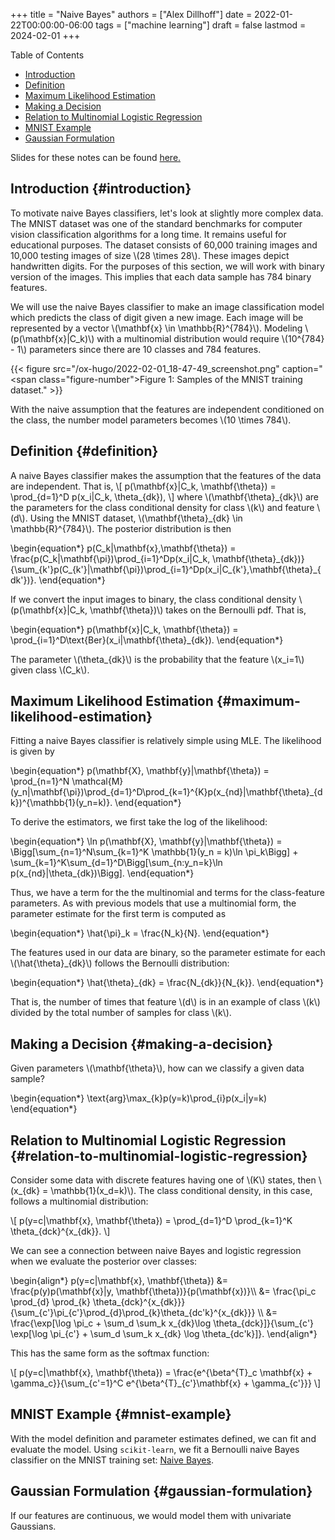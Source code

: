 +++
title = "Naive Bayes"
authors = ["Alex Dillhoff"]
date = 2022-01-22T00:00:00-06:00
tags = ["machine learning"]
draft = false
lastmod = 2024-02-01
+++

<div class="ox-hugo-toc toc">

<div class="heading">Table of Contents</div>

- [Introduction](#introduction)
- [Definition](#definition)
- [Maximum Likelihood Estimation](#maximum-likelihood-estimation)
- [Making a Decision](#making-a-decision)
- [Relation to Multinomial Logistic Regression](#relation-to-multinomial-logistic-regression)
- [MNIST Example](#mnist-example)
- [Gaussian Formulation](#gaussian-formulation)

</div>
<!--endtoc-->

Slides for these notes can be found [here.](/teaching/cse6363/lectures/naive_bayes.pdf)


## Introduction {#introduction}

To motivate naive Bayes classifiers, let's look at slightly more complex data. The MNIST dataset was one of the standard benchmarks for computer vision classification algorithms for a long time. It remains useful for educational purposes. The dataset consists of 60,000 training images and 10,000 testing images of size \\(28 \times 28\\). These images depict handwritten digits. For the purposes of this section, we will work with binary version of the images. This implies that each data sample has 784 binary features.

We will use the naive Bayes classifier to make an image classification model which predicts the class of digit given a new image. Each image will be represented by a vector \\(\mathbf{x} \in \mathbb{R}^{784}\\). Modeling \\(p(\mathbf{x}|C\_k)\\) with a multinomial distribution would require \\(10^{784} - 1\\) parameters since there are 10 classes and 784 features.

{{< figure src="/ox-hugo/2022-02-01_18-47-49_screenshot.png" caption="<span class=\"figure-number\">Figure 1: </span>Samples of the MNIST training dataset." >}}

With the naive assumption that the features are independent conditioned on the class, the number model parameters becomes \\(10 \times 784\\).


## Definition {#definition}

A naive Bayes classifier makes the assumption that the features of the data are independent. That is,
\\[
p(\mathbf{x}|C\_k, \mathbf{\theta}) = \prod\_{d=1}^D p(x\_i|C\_k, \theta\_{dk}),
\\]
where \\(\mathbf{\theta}\_{dk}\\) are the parameters for the class conditional density for class \\(k\\) and feature \\(d\\). Using the MNIST dataset, \\(\mathbf{\theta}\_{dk} \in \mathbb{R}^{784}\\). The posterior distribution is then

\begin{equation\*}
p(C\_k|\mathbf{x},\mathbf{\theta}) = \frac{p(C\_k|\mathbf{\pi})\prod\_{i=1}^Dp(x\_i|C\_k, \mathbf{\theta}\_{dk})}{\sum\_{k'}p(C\_{k'}|\mathbf{\pi})\prod\_{i=1}^Dp(x\_i|C\_{k'},\mathbf{\theta}\_{dk'})}.
\end{equation\*}

If we convert the input images to binary, the class conditional density \\(p(\mathbf{x}|C\_k, \mathbf{\theta})\\) takes on the Bernoulli pdf. That is,

\begin{equation\*}
p(\mathbf{x}|C\_k, \mathbf{\theta}) = \prod\_{i=1}^D\text{Ber}(x\_i|\mathbf{\theta}\_{dk}).
\end{equation\*}

The parameter \\(\theta\_{dk}\\) is the probability that the feature \\(x\_i=1\\) given class \\(C\_k\\).


## Maximum Likelihood Estimation {#maximum-likelihood-estimation}

Fitting a naive Bayes classifier is relatively simple using MLE. The likelihood is given by

\begin{equation\*}
p(\mathbf{X}, \mathbf{y}|\mathbf{\theta}) = \prod\_{n=1}^N \mathcal{M}(y\_n|\mathbf{\pi})\prod\_{d=1}^D\prod\_{k=1}^{K}p(x\_{nd}|\mathbf{\theta}\_{dk})^{\mathbb{1}(y\_n=k)}.
\end{equation\*}

To derive the estimators, we first take the log of the likelihood:

\begin{equation\*}
\ln p(\mathbf{X}, \mathbf{y}|\mathbf{\theta}) = \Bigg[\sum\_{n=1}^N\sum\_{k=1}^K \mathbb{1}(y\_n = k)\ln \pi\_k\Bigg] + \sum\_{k=1}^K\sum\_{d=1}^D\Bigg[\sum\_{n:y\_n=k}\ln p(x\_{nd}|\theta\_{dk})\Bigg].
\end{equation\*}

Thus, we have a term for the the multinomial and terms for the class-feature parameters. As with previous models that use a multinomial form, the parameter estimate for the first term is computed as

\begin{equation\*}
\hat{\pi}\_k = \frac{N\_k}{N}.
\end{equation\*}

The features used in our data are binary, so the parameter estimate for each \\(\hat{\theta}\_{dk}\\) follows the Bernoulli distribution:

\begin{equation\*}
\hat{\theta}\_{dk} = \frac{N\_{dk}}{N\_{k}}.
\end{equation\*}

That is, the number of times that feature \\(d\\) is in an example of class \\(k\\) divided by the total number of samples for class \\(k\\).


## Making a Decision {#making-a-decision}

Given parameters \\(\mathbf{\theta}\\), how can we classify a given data sample?

\begin{equation\*}
\text{arg}\max\_{k}p(y=k)\prod\_{i}p(x\_i|y=k)
\end{equation\*}


## Relation to Multinomial Logistic Regression {#relation-to-multinomial-logistic-regression}

Consider some data with discrete features having one of \\(K\\) states, then \\(x\_{dk} = \mathbb{1}(x\_d=k)\\). The class conditional density, in this case, follows a multinomial distribution:

\\[
p(y=c|\mathbf{x}, \mathbf{\theta}) = \prod\_{d=1}^D \prod\_{k=1}^K \theta\_{dck}^{x\_{dk}}.
\\]

We can see a connection between naive Bayes and logistic regression when we evaluate the posterior over classes:

\begin{align\*}
p(y=c|\mathbf{x}, \mathbf{\theta}) &= \frac{p(y)p(\mathbf{x}|y, \mathbf{\theta})}{p(\mathbf{x})}\\\\
&= \frac{\pi\_c \prod\_{d} \prod\_{k} \theta\_{dck}^{x\_{dk}}}{\sum\_{c'}\pi\_{c'}\prod\_{d}\prod\_{k}\theta\_{dc'k}^{x\_{dk}}} \\\\
&= \frac{\exp[\log \pi\_c + \sum\_d \sum\_k x\_{dk}\log \theta\_{dck}]}{\sum\_{c'} \exp[\log \pi\_{c'} + \sum\_d \sum\_k x\_{dk} \log \theta\_{dc'k}]}.
\end{align\*}

This has the same form as the softmax function:

\\[
p(y=c|\mathbf{x}, \mathbf{\theta}) = \frac{e^{\beta^{T}\_c \mathbf{x} + \gamma\_c}}{\sum\_{c'=1}^C e^{\beta^{T}\_{c'}\mathbf{x} + \gamma\_{c'}}}
\\]


## MNIST Example {#mnist-example}

With the model definition and parameter estimates defined, we can fit and evaluate the model. Using `scikit-learn`, we fit a Bernoulli naive Bayes classifier on the MNIST training set: [Naive Bayes](https://github.com/ajdillhoff/CSE6363/blob/main/logistic_regression/naive_bayes_mnist.ipynb).


## Gaussian Formulation {#gaussian-formulation}

If our features are continuous, we would model them with univariate Gaussians.

